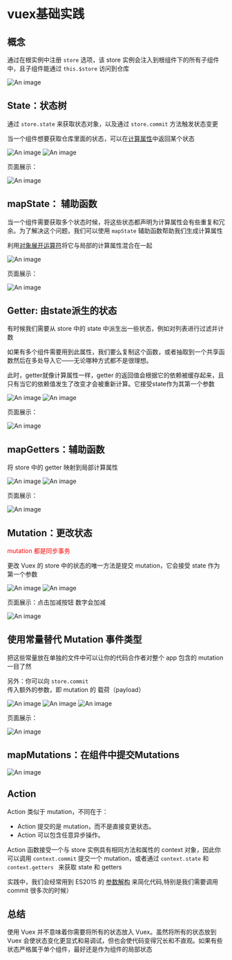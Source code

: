 #  vuex基础实践

## 概念

通过在根实例中注册 `store` 选项，该 store 实例会注入到根组件下的所有子组件中，且子组件能通过 `this.$store` 访问到仓库

![An image](https://github.com/MY729/BLOG/raw/gh-pages/img/vuex/vuex-1.png)

## State：状态树

通过 `store.state` 来获取状态对象，以及通过 `store.commit` 方法触发状态变更

当一个组件想要获取仓库里面的状态，可以在[计算属性](https://cn.vuejs.org/v2/guide/computed.html)中返回某个状态

![An image](https://github.com/MY729/BLOG/raw/gh-pages/img/vuex/vuex-2.png)
![An image](https://github.com/MY729/BLOG/raw/gh-pages/img/vuex/vuex-3.png)

页面展示：

![An image](https://github.com/MY729/BLOG/raw/gh-pages/img/vuex/vuex-4.png)

## mapState： 辅助函数

当一个组件需要获取多个状态时候，将这些状态都声明为计算属性会有些重复和冗余。为了解决这个问题，我们可以使用 `mapState` 辅助函数帮助我们生成计算属性

利用[对象展开运算符](https://github.com/tc39/proposal-object-rest-spread)将它与局部的计算属性混合在一起

![An image](https://github.com/MY729/BLOG/raw/gh-pages/img/vuex/vuex-5.png)

页面展示：

![An image](https://github.com/MY729/BLOG/raw/gh-pages/img/vuex/vuex-6.png)

## Getter: 由state派生的状态

有时候我们需要从 store 中的 state 中派生出一些状态，例如对列表进行过滤并计数

如果有多个组件需要用到此属性，我们要么复制这个函数，或者抽取到一个共享函数然后在多处导入它——无论哪种方式都不是很理想。

此时，getter就像计算属性一样，getter 的返回值会根据它的依赖被缓存起来，且只有当它的依赖值发生了改变才会被重新计算。它接受state作为其第一个参数

![An image](https://github.com/MY729/BLOG/raw/gh-pages/img/vuex/vuex-7.png)
![An image](https://github.com/MY729/BLOG/raw/gh-pages/img/vuex/vuex-8.png)

页面展示：

![An image](https://github.com/MY729/BLOG/raw/gh-pages/img/vuex/vuex-9.png)

## mapGetters：辅助函数

将 store 中的 getter 映射到局部计算属性

![An image](https://github.com/MY729/BLOG/raw/gh-pages/img/vuex/vuex-10.png)
![An image](https://github.com/MY729/BLOG/raw/gh-pages/img/vuex/vuex-11.png)

页面展示：

![An image](https://github.com/MY729/BLOG/raw/gh-pages/img/vuex/vuex-12.png)

## Mutation：更改状态

<font color="#f00">mutation 都是同步事务</font>

更改 Vuex 的 store 中的状态的唯一方法是提交 mutation，它会接受 state 作为第一个参数

![An image](https://github.com/MY729/BLOG/raw/gh-pages/img/vuex/vuex-13.png)
![An image](https://github.com/MY729/BLOG/raw/gh-pages/img/vuex/vuex-14.png)

页面展示：点击加减按钮 数字会加减

![An image](https://github.com/MY729/BLOG/raw/gh-pages/img/vuex/vuex-15.png)

## 使用常量替代 Mutation 事件类型

把这些常量放在单独的文件中可以让你的代码合作者对整个 app 包含的 mutation 一目了然

另外：你可以向 `store.commit` 传入额外的参数，即 mutation 的 载荷（payload）

![An image](https://github.com/MY729/BLOG/raw/gh-pages/img/vuex/vuex-16.png)
![An image](https://github.com/MY729/BLOG/raw/gh-pages/img/vuex/vuex-17.png)
![An image](https://github.com/MY729/BLOG/raw/gh-pages/img/vuex/vuex-18.png)

页面展示：

![An image](https://github.com/MY729/BLOG/raw/gh-pages/img/vuex/vuex-19.png)

## mapMutations：在组件中提交Mutations

![An image](https://github.com/MY729/BLOG/raw/gh-pages/img/vuex/vuex-20.png)

## Action

Action 类似于 mutation，不同在于：

  * Action 提交的是 mutation，而不是直接变更状态。
  * Action 可以包含任意异步操作。

Action 函数接受一个与 store 实例具有相同方法和属性的 context 对象，因此你可以调用 `context.commit` 提交一个 mutation，或者通过 `context.state` 和 `context.getters ` 来获取 state 和 getters

实践中，我们会经常用到 ES2015 的 [参数解构](https://github.com/lukehoban/es6features#destructuring) 来简化代码,特别是我们需要调用 commit 很多次的时候）

## 总结

使用 Vuex 并不意味着你需要将所有的状态放入 Vuex。虽然将所有的状态放到 Vuex 会使状态变化更显式和易调试，但也会使代码变得冗长和不直观。如果有些状态严格属于单个组件，最好还是作为组件的局部状态